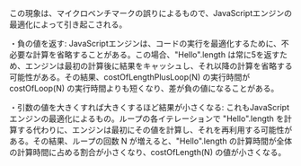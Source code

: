 この現象は、マイクロベンチマークの誤りによるもので、JavaScriptエンジンの最適化によって引き起こされる。

・負の値を返す: JavaScriptエンジンは、コードの実行を最適化するために、不必要な計算を省略することがある。この場合、"Hello".length は常に5を返すため、エンジンは最初の計算後に結果をキャッシュし、それ以降の計算を省略する可能性がある。その結果、costOfLengthPlusLoop(N) の実行時間が costOfLoop(N) の実行時間よりも短くなり、差が負の値になることがある。

・引数の値を大きくすれば大きくするほど結果が小さくなる: これもJavaScriptエンジンの最適化によるもの。ループの各イテレーションで "Hello".length を計算する代わりに、エンジンは最初にその値を計算し、それを再利用する可能性がある。その結果、ループの回数 N が増えると、"Hello".length の計算時間が全体の計算時間に占める割合が小さくなり、costOfLength(N) の値が小さくなる。
